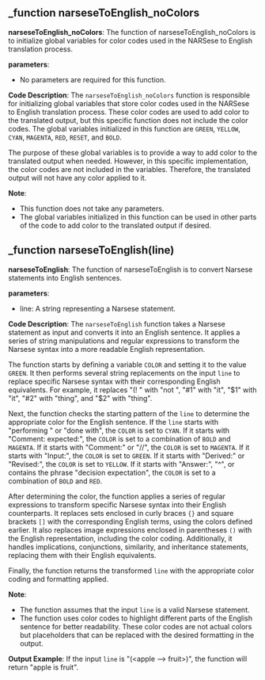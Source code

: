 ## _function narseseToEnglish_noColors
**narseseToEnglish_noColors**: The function of narseseToEnglish_noColors is to initialize global variables for color codes used in the NARSese to English translation process.

**parameters**:
- No parameters are required for this function.

**Code Description**:
The `narseseToEnglish_noColors` function is responsible for initializing global variables that store color codes used in the NARSese to English translation process. These color codes are used to add color to the translated output, but this specific function does not include the color codes. The global variables initialized in this function are `GREEN`, `YELLOW`, `CYAN`, `MAGENTA`, `RED`, `RESET`, and `BOLD`.

The purpose of these global variables is to provide a way to add color to the translated output when needed. However, in this specific implementation, the color codes are not included in the variables. Therefore, the translated output will not have any color applied to it.

**Note**:
- This function does not take any parameters.
- The global variables initialized in this function can be used in other parts of the code to add color to the translated output if desired.
## _function narseseToEnglish(line)
**narseseToEnglish**: The function of narseseToEnglish is to convert Narsese statements into English sentences.

**parameters**:
- line: A string representing a Narsese statement.

**Code Description**:
The `narseseToEnglish` function takes a Narsese statement as input and converts it into an English sentence. It applies a series of string manipulations and regular expressions to transform the Narsese syntax into a more readable English representation.

The function starts by defining a variable `COLOR` and setting it to the value `GREEN`. It then performs several string replacements on the input `line` to replace specific Narsese syntax with their corresponding English equivalents. For example, it replaces "(! " with "not ", "#1" with "it", "$1" with "it", "#2" with "thing", and "$2" with "thing".

Next, the function checks the starting pattern of the `line` to determine the appropriate color for the English sentence. If the `line` starts with "performing " or "done with", the `COLOR` is set to `CYAN`. If it starts with "Comment: expected:", the `COLOR` is set to a combination of `BOLD` and `MAGENTA`. If it starts with "Comment:" or "//", the `COLOR` is set to `MAGENTA`. If it starts with "Input:", the `COLOR` is set to `GREEN`. If it starts with "Derived:" or "Revised:", the `COLOR` is set to `YELLOW`. If it starts with "Answer:", "^", or contains the phrase "decision expectation", the `COLOR` is set to a combination of `BOLD` and `RED`.

After determining the color, the function applies a series of regular expressions to transform specific Narsese syntax into their English counterparts. It replaces sets enclosed in curly braces `{}` and square brackets `[]` with the corresponding English terms, using the colors defined earlier. It also replaces image expressions enclosed in parentheses `()` with the English representation, including the color coding. Additionally, it handles implications, conjunctions, similarity, and inheritance statements, replacing them with their English equivalents.

Finally, the function returns the transformed `line` with the appropriate color coding and formatting applied.

**Note**:
- The function assumes that the input `line` is a valid Narsese statement.
- The function uses color codes to highlight different parts of the English sentence for better readability. These color codes are not actual colors but placeholders that can be replaced with the desired formatting in the output.

**Output Example**:
If the input `line` is "(<apple --> fruit>)", the function will return "apple is fruit".

